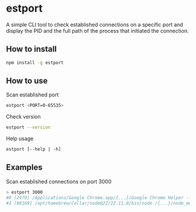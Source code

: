 # estport

A simple CLI tool to check established connections on a specific port and display the PID and the full path of the process that initiated the connection.

## How to install

```bash
npm install -g estport
```

## How to use

Scan established port

```bash
estport <PORT=0-65535>
```

Check version

```bash
estport --version
```

Help usage

```bash
estport [--help | -h]
```

## Examples

Scan established connections on port 3000

```bash 
> estport 3000
#0 [2479] /Applications/Google Chrome.app/{...}/Google Chrome Helper --type=utility {...}
#1 [98169] /opt/homebrew/Cellar/node@22/22.11.0/bin/node /{...}/node_modules/react-scripts/scripts/start.js
```